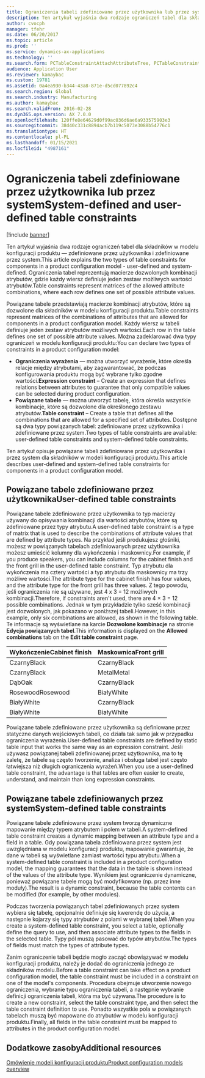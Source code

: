 ```yaml
---
title: Ograniczenia tabeli zdefiniowane przez użytkownika lub przez system
description: Ten artykuł wyjaśnia dwa rodzaje ograniczeń tabel dla składników w modelu konfiguracji produktu — zdefiniowane przez użytkownika i zdefiniowane przez system. Ograniczenia tabel reprezentują macierze dozwolonych kombinacji atrybutów, gdzie każdy wiersz definiuje jeden zestaw możliwych wartości atrybutów.
author: cvocph
manager: tfehr
ms.date: 06/20/2017
ms.topic: article
ms.prod: ''
ms.service: dynamics-ax-applications
ms.technology: ''
ms.search.form: PCTableConstraintAttachAttributeTree, PCTableConstraintColumnSystem, PCTableConstraintContentUserDef, PCTableConstraintDefinition, PCTableConstraintWizard
audience: Application User
ms.reviewer: kamaybac
ms.custom: 19781
ms.assetid: 0a4ea930-b344-43a8-871e-d5cd077892c4
ms.search.region: Global
ms.search.industry: Manufacturing
ms.author: kamaybac
ms.search.validFrom: 2016-02-28
ms.dyn365.ops.version: AX 7.0.0
ms.openlocfilehash: 120ffe8e64629d0f99ac036d6ae6a933575903e3
ms.sourcegitcommit: 38d40c331c8894acb7b119c5073e3088b54776c1
ms.translationtype: HT
ms.contentlocale: pl-PL
ms.lasthandoff: 01/15/2021
ms.locfileid: "4987161"
---
```

# <a name="system-defined-and-user-defined-table-constraints"></a><span data-ttu-id="51221-104">Ograniczenia tabeli zdefiniowane przez użytkownika lub przez system</span><span class="sxs-lookup"><span data-stu-id="51221-104">System-defined and user-defined table constraints</span></span>

[!include [banner](../includes/banner.md)]

<span data-ttu-id="51221-105">Ten artykuł wyjaśnia dwa rodzaje ograniczeń tabel dla składników w modelu konfiguracji produktu — zdefiniowane przez użytkownika i zdefiniowane przez system.</span><span class="sxs-lookup"><span data-stu-id="51221-105">This article explains the two types of table constraints for components in a product configuration model -  user-defined and system-defined.</span></span> <span data-ttu-id="51221-106">Ograniczenia tabel reprezentują macierze dozwolonych kombinacji atrybutów, gdzie każdy wiersz definiuje jeden zestaw możliwych wartości atrybutów.</span><span class="sxs-lookup"><span data-stu-id="51221-106">Table constraints represent matrices of the allowed attribute combinations, where each row defines one set of possible attribute values.</span></span>

<span data-ttu-id="51221-107">Powiązane tabele przedstawiają macierze kombinacji atrybutów, które są dozwolone dla składników w modelu konfiguracji produktu.</span><span class="sxs-lookup"><span data-stu-id="51221-107">Table constraints represent matrices of the combinations of attributes that are allowed for components in a product configuration model.</span></span> <span data-ttu-id="51221-108">Każdy wiersz w tabeli definiuje jeden zestaw atrybutów możliwych wartości.</span><span class="sxs-lookup"><span data-stu-id="51221-108">Each row in the table defines one set of possible attribute values.</span></span> <span data-ttu-id="51221-109">Można zadeklarować dwa typy ograniczeń w modelu konfiguracji produktu:</span><span class="sxs-lookup"><span data-stu-id="51221-109">You can declare two types of constraints in a product configuration model:</span></span>

-   <span data-ttu-id="51221-110">**Ograniczenia wyrażenia** — można utworzyć wyrażenie, które określa relacje między atrybutami, aby zagwarantować, że podczas konfigurowania produktu mogą być wybrane tylko zgodne wartości.</span><span class="sxs-lookup"><span data-stu-id="51221-110">**Expression constraint** – Create an expression that defines relations between attributes to guarantee that only compatible values can be selected during product configuration.</span></span>
-   <span data-ttu-id="51221-111">**Powiązane tabele** — można utworzyć tabelę, która określa wszystkie kombinacje, które są dozwolone dla określonego zestawu atrybutów.</span><span class="sxs-lookup"><span data-stu-id="51221-111">**Table constraint** – Create a table that defines all the combinations that are allowed for a specified set of attributes.</span></span> <span data-ttu-id="51221-112">Dostępne są dwa typy powiązanych tabel: zdefiniowane przez użytkownika i zdefiniowane przez system.</span><span class="sxs-lookup"><span data-stu-id="51221-112">Two types of table constraints are available: user-defined table constraints and system-defined table constraints.</span></span>

<span data-ttu-id="51221-113">Ten artykuł opisuje powiązane tabeli zdefiniowane przez użytkownika i przez system dla składników w modeli konfiguracji produktu.</span><span class="sxs-lookup"><span data-stu-id="51221-113">This article describes user-defined and system-defined table constraints for components in a product configuration model.</span></span>

## <a name="user-defined-table-constraints"></a><span data-ttu-id="51221-114">Powiązane tabele zdefiniowane przez użytkownika</span><span class="sxs-lookup"><span data-stu-id="51221-114">User-defined table constraints</span></span>
<span data-ttu-id="51221-115">Powiązane tabele zdefiniowane przez użytkownika to typ macierzy używany do opisywania kombinacji dla wartości atrybutów, które są zdefiniowane przez typy atrybutu.</span><span class="sxs-lookup"><span data-stu-id="51221-115">A user-defined table constraint is a type of matrix that is used to describe the combinations of attribute values that are defined by attribute types.</span></span> <span data-ttu-id="51221-116">Na przykład jeśli produkujesz głośniki, możesz w powiązanych tabelach zdefiniowanych przez użytkownika możesz umieścić kolumny dla wykończenia i maskownicy.</span><span class="sxs-lookup"><span data-stu-id="51221-116">For example, if you produce speakers, you can include columns for the cabinet finish and the front grill in the user-defined table constraint.</span></span> <span data-ttu-id="51221-117">Typ atrybutu dla wykończenia ma cztery wartości a typ atrybutu dla maskownicy ma trzy możliwe wartości.</span><span class="sxs-lookup"><span data-stu-id="51221-117">The attribute type for the cabinet finish has four values, and the attribute type for the front grill has three values.</span></span> <span data-ttu-id="51221-118">Z tego powodu, jeśli ograniczenia nie są używane, jest 4 x 3 = 12 możliwych kombinacji.</span><span class="sxs-lookup"><span data-stu-id="51221-118">Therefore, if constraints aren't used, there are 4 × 3 = 12 possible combinations.</span></span> <span data-ttu-id="51221-119">Jednak w tym przykładzie tylko sześć kombinacji jest dozwolonych, jak pokazano w poniższej tabeli.</span><span class="sxs-lookup"><span data-stu-id="51221-119">However, in this example, only six combinations are allowed, as shown in the following table.</span></span> <span data-ttu-id="51221-120">Te informacje są wyświetlane na karcie **Dozwolone kombinacje** na stronie **Edycja powiązanych tabel**.</span><span class="sxs-lookup"><span data-stu-id="51221-120">This information is displayed on the **Allowed combinations** tab on the **Edit table constraint** page.</span></span>

| <span data-ttu-id="51221-121">Wykończenie</span><span class="sxs-lookup"><span data-stu-id="51221-121">Cabinet finish</span></span> | <span data-ttu-id="51221-122">Maskownica</span><span class="sxs-lookup"><span data-stu-id="51221-122">Front grill</span></span> |
|----------------|-------------|
| <span data-ttu-id="51221-123">Czarny</span><span class="sxs-lookup"><span data-stu-id="51221-123">Black</span></span>          | <span data-ttu-id="51221-124">Czarny</span><span class="sxs-lookup"><span data-stu-id="51221-124">Black</span></span>       |
| <span data-ttu-id="51221-125">Czarny</span><span class="sxs-lookup"><span data-stu-id="51221-125">Black</span></span>          | <span data-ttu-id="51221-126">Metal</span><span class="sxs-lookup"><span data-stu-id="51221-126">Metal</span></span>       |
| <span data-ttu-id="51221-127">Dąb</span><span class="sxs-lookup"><span data-stu-id="51221-127">Oak</span></span>            | <span data-ttu-id="51221-128">Czarny</span><span class="sxs-lookup"><span data-stu-id="51221-128">Black</span></span>       |
| <span data-ttu-id="51221-129">Rosewood</span><span class="sxs-lookup"><span data-stu-id="51221-129">Rosewood</span></span>       | <span data-ttu-id="51221-130">Biały</span><span class="sxs-lookup"><span data-stu-id="51221-130">White</span></span>       |
| <span data-ttu-id="51221-131">Biały</span><span class="sxs-lookup"><span data-stu-id="51221-131">White</span></span>          | <span data-ttu-id="51221-132">Czarny</span><span class="sxs-lookup"><span data-stu-id="51221-132">Black</span></span>       |
| <span data-ttu-id="51221-133">Biały</span><span class="sxs-lookup"><span data-stu-id="51221-133">White</span></span>          | <span data-ttu-id="51221-134">Biały</span><span class="sxs-lookup"><span data-stu-id="51221-134">White</span></span>       |

<span data-ttu-id="51221-135">Powiązane tabele zdefiniowane przez użytkownika są definiowane przez statyczne danych wejściowych tabeli, co działa tak samo jak w przypadku ograniczenia wyrażenia.</span><span class="sxs-lookup"><span data-stu-id="51221-135">User-defined table constraints are defined by static table input that works the same way as an expression constraint.</span></span> <span data-ttu-id="51221-136">Jeśli używasz powiązanej tabeli zdefiniowanej przez użytkownika, ma to tę zaletę, że tabele są często tworzenie, analiza i obsługa tabel jest często łatwiejsza niż długich ograniczenia wyrażeń.</span><span class="sxs-lookup"><span data-stu-id="51221-136">When you use a user-defined table constraint, the advantage is that tables are often easier to create, understand, and maintain than long expression constraints.</span></span>

## <a name="system-defined-table-constraints"></a><span data-ttu-id="51221-137">Powiązane tabele zdefiniowanych przez system</span><span class="sxs-lookup"><span data-stu-id="51221-137">System-defined table constraints</span></span>
<span data-ttu-id="51221-138">Powiązane tabele zdefiniowane przez system tworzą dynamiczne mapowanie między typem atrybutem i polem w tabeli.</span><span class="sxs-lookup"><span data-stu-id="51221-138">A system-defined table constraint creates a dynamic mapping between an attribute type and a field in a table.</span></span> <span data-ttu-id="51221-139">Gdy powiązana tabela zdefiniowana przez system jest uwzględniana w modelu konfiguracji produktu, mapowanie gwarantuje, że dane w tabeli są wyświetlane zamiast wartości typu atrybutu.</span><span class="sxs-lookup"><span data-stu-id="51221-139">When a system-defined table constraint is included in a product configuration model, the mapping guarantees that the data in the table is shown instead of the values of the attribute type.</span></span> <span data-ttu-id="51221-140">Wynikiem jest ograniczenie dynamiczne, ponieważ powiązane tabele mogą być modyfikowane (np. przez inne moduły).</span><span class="sxs-lookup"><span data-stu-id="51221-140">The result is a dynamic constraint, because the table contents can be modified (for example, by other modules).</span></span>  

<span data-ttu-id="51221-141">Podczas tworzenia powiązanych tabel zdefiniowanych przez system wybiera się tabelę, opcjonalnie definiuje się kwerendę do użycia, a następnie kojarzy się typy atrybutów z polami w wybranej tabeli.</span><span class="sxs-lookup"><span data-stu-id="51221-141">When you create a system-defined table constraint, you select a table, optionally define the query to use, and then associate attribute types to the fields in the selected table.</span></span> <span data-ttu-id="51221-142">Typy pól muszą pasować do typów atrybutów.</span><span class="sxs-lookup"><span data-stu-id="51221-142">The types of fields must match the types of attribute types.</span></span>  

<span data-ttu-id="51221-143">Zanim ograniczenie tabeli będzie mogło zacząć obowiązywać w modelu konfiguracji produktu, należy je dodać do ograniczenia jednego ze składników modelu.</span><span class="sxs-lookup"><span data-stu-id="51221-143">Before a table constraint can take effect on a product configuration model, the table constraint must be included in a constraint on one of the model's components.</span></span> <span data-ttu-id="51221-144">Procedura obejmuje utworzenie nowego ograniczenia, wybranie typu ograniczenia tabeli, a następnie wybranie definicji ograniczenia tabeli, która ma być używana.</span><span class="sxs-lookup"><span data-stu-id="51221-144">The procedure is to create a new constraint, select the table constraint type, and then select the table constraint definition to use.</span></span> <span data-ttu-id="51221-145">Ponadto wszystkie pola w powiązanych tabelach muszą być mapowane do atrybutów w modelu konfiguracji produktu.</span><span class="sxs-lookup"><span data-stu-id="51221-145">Finally, all fields in the table constraint must be mapped to attributes in the product configuration model.</span></span>

<a name="additional-resources"></a><span data-ttu-id="51221-146">Dodatkowe zasoby</span><span class="sxs-lookup"><span data-stu-id="51221-146">Additional resources</span></span>
--------

[<span data-ttu-id="51221-147">Omówienie modeli konfiguracji produktu</span><span class="sxs-lookup"><span data-stu-id="51221-147">Product configuration models overview</span></span>](product-configuration-models.md)



